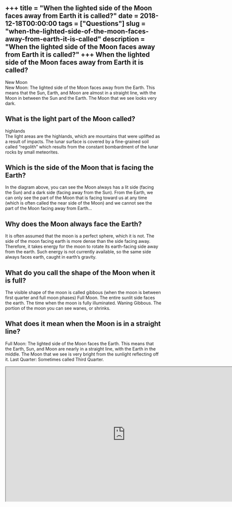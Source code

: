 +++
title = "When the lighted side of the Moon faces away from Earth it is called?"
date = 2018-12-18T00:00:00
tags = ["Questions"]
slug = "when-the-lighted-side-of-the-moon-faces-away-from-earth-it-is-called"
description = "When the lighted side of the Moon faces away from Earth it is called?"
+++
When the lighted side of the Moon faces away from Earth it is called?
---------------------------------------------------------------------

New Moon  
New Moon: The lighted side of the Moon faces away from the Earth. This means that the Sun, Earth, and Moon are almost in a straight line, with the Moon in between the Sun and the Earth. The Moon that we see looks very dark.

What is the light part of the Moon called?
------------------------------------------

highlands  
The light areas are the highlands, which are mountains that were uplifted as a result of impacts. The lunar surface is covered by a fine-grained soil called “regolith” which results from the constant bombardment of the lunar rocks by small meteorites.

Which is the side of the Moon that is facing the Earth?
-------------------------------------------------------

In the diagram above, you can see the Moon always has a lit side (facing the Sun) and a dark side (facing away from the Sun). From the Earth, we can only see the part of the Moon that is facing toward us at any time (which is often called the near side of the Moon) and we cannot see the part of the Moon facing away from Earth…

Why does the Moon always face the Earth?
----------------------------------------

It is often assumed that the moon is a perfect sphere, which it is not. The side of the moon facing earth is more dense than the side facing away. Therefore, it takes energy for the moon to rotate its earth-facing side away from the earth. Such energy is not currently available, so the same side always faces earth, caught in earth’s gravity.

What do you call the shape of the Moon when it is full?
-------------------------------------------------------

The visible shape of the moon is called gibbous (when the moon is between first quarter and full moon phases) Full Moon. The entire sunlit side faces the earth. The time when the moon is fully illuminated. Waning Gibbous. The portion of the moon you can see wanes, or shrinks.

What does it mean when the Moon is in a straight line?
------------------------------------------------------

Full Moon: The lighted side of the Moon faces the Earth. This means that the Earth, Sun, and Moon are nearly in a straight line, with the Earth in the middle. The Moon that we see is very bright from the sunlight reflecting off it. Last Quarter: Sometimes called Third Quarter.

<iframe allow="accelerometer; autoplay; clipboard-write; encrypted-media; gyroscope; picture-in-picture" allowfullscreen="" class="__youtube_prefs__  epyt-is-override  no-lazyload" data-no-lazy="1" data-origheight="433" data-origwidth="770" data-skipgform_ajax_framebjll="" height="433" id="_ytid_61042" loading="lazy" src="https://www.youtube.com/embed/j91XTV_p9pc?enablejsapi=1&autoplay=0&cc_load_policy=0&cc_lang_pref=&iv_load_policy=1&loop=0&modestbranding=0&rel=1&fs=1&playsinline=0&autohide=2&theme=dark&color=red&controls=1&" title="YouTube player" width="770"></iframe>